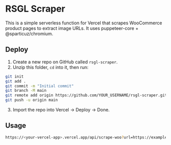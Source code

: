 # RSGL Scraper

This is a simple serverless function for Vercel that scrapes WooCommerce product pages
to extract image URLs. It uses puppeteer-core + @sparticuz/chromium.

## Deploy

1. Create a new repo on GitHub called `rsgl-scraper`.
2. Unzip this folder, `cd` into it, then run:

```bash
git init
git add .
git commit -m "Initial commit"
git branch -M main
git remote add origin https://github.com/YOUR_USERNAME/rsgl-scraper.git
git push -u origin main
```

3. Import the repo into Vercel → Deploy → Done.

## Usage

```bash
https://<your-vercel-app>.vercel.app/api/scrape-woo?url=https://example.com/product/some-item/
```
